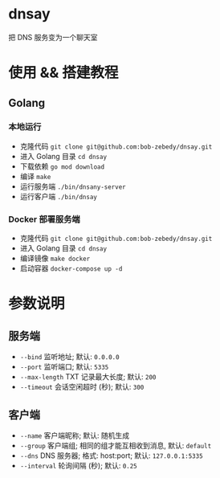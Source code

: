 # dnsay
把 DNS 服务变为一个聊天室

# 使用 && 搭建教程

## Golang

### 本地运行

- 克隆代码 `git clone git@github.com:bob-zebedy/dnsay.git`
- 进入 Golang 目录 `cd dnsay`
- 下载依赖 `go mod download`
- 编译 `make`
- 运行服务端 `./bin/dnsany-server`
- 运行客户端 `./bin/dnsay`

### Docker 部署服务端
- 克隆代码 `git clone git@github.com:bob-zebedy/dnsay.git`
- 进入 Golang 目录 `cd dnsay`
- 编译镜像 `make docker`
- 启动容器 `docker-compose up -d`

# 参数说明

## 服务端

- `--bind` 监听地址; 默认: `0.0.0.0`
- `--port` 监听端口; 默认: `5335`
- `--max-length` TXT 记录最大长度; 默认: `200`
- `--timeout` 会话空闲超时 (秒); 默认: `300`

## 客户端

- `--name` 客户端昵称; 默认: 随机生成
- `--group` 客户端组; 相同的组才能互相收到消息, 默认: `default`
- `--dns` DNS 服务器; 格式: host:port; 默认: `127.0.0.1:5335`
- `--interval` 轮询间隔 (秒); 默认: `0.25`